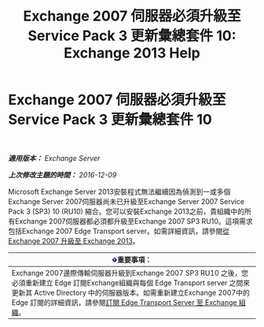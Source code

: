 ﻿---
title: 'Exchange 2007 伺服器必須升級至 Service Pack 3 更新彙總套件 10: Exchange 2013 Help'
TOCTitle: Exchange 2007 伺服器必須升級至 Service Pack 3 更新彙總套件 10
ms:assetid: b8028a00-c451-412e-86f2-1669f6eee8fc
ms:mtpsurl: https://technet.microsoft.com/zh-tw/library/ms.exch.setupreadiness.e15e12coexistenceminversionrequirement(v=EXCHG.150)
ms:contentKeyID: 50474043
ms.date: 05/21/2018
mtps_version: v=EXCHG.150
ms.translationtype: MT
---

# Exchange 2007 伺服器必須升級至 Service Pack 3 更新彙總套件 10

 

_**適用版本：** Exchange Server_

_**上次修改主題的時間：** 2016-12-09_

Microsoft Exchange Server 2013安裝程式無法繼續因為偵測到一或多個Exchange Server 2007伺服器尚未已升級至Exchange Server 2007 Service Pack 3 (SP3) 10 (RU10) 縮合。您可以安裝Exchange 2013之前，貴組織中的所有Exchange 2007伺服器都必須都升級至Exchange 2007 SP3 RU10。這項需求包括Exchange 2007 Edge Transport server。如需詳細資訊，請參閱[從 Exchange 2007 升級至 Exchange 2013](upgrade-from-exchange-2007-to-exchange-2013-exchange-2013-help.md)。

<table>
<thead>
<tr class="header">
<th><img src="images/Bb124558.important(EXCHG.150).gif" title="重要事項" alt="重要事項" />重要事項：</th>
</tr>
</thead>
<tbody>
<tr class="odd">
<td>Exchange 2007邊際傳輸伺服器升級到Exchange 2007 SP3 RU10 之後，您必須重新建立 Edge 訂閱Exchange組織與每個 Edge Transport server 之間來更新其 Active Directory 中的伺服器版本。如需重新建立Exchange 2007中的 Edge 訂閱的詳細資訊，請參閱<a href="https://go.microsoft.com/fwlink/?linkid=282699">訂閱 Edge Transport Server 至 Exchange 組織</a>。</td>
</tr>
</tbody>
</table>

